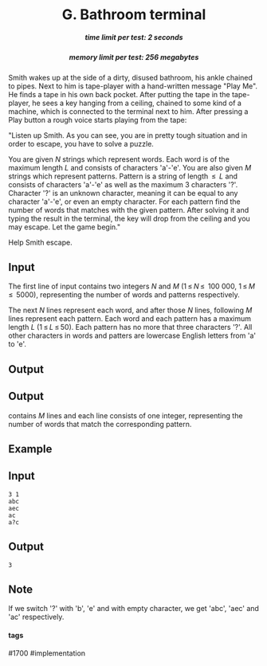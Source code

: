 <h1 style='text-align: center;'> G. Bathroom terminal</h1>

<h5 style='text-align: center;'>time limit per test: 2 seconds</h5>
<h5 style='text-align: center;'>memory limit per test: 256 megabytes</h5>

Smith wakes up at the side of a dirty, disused bathroom, his ankle chained to pipes. Next to him is tape-player with a hand-written message "Play Me". He finds a tape in his own back pocket. After putting the tape in the tape-player, he sees a key hanging from a ceiling, chained to some kind of a machine, which is connected to the terminal next to him. After pressing a Play button a rough voice starts playing from the tape:

"Listen up Smith. As you can see, you are in pretty tough situation and in order to escape, you have to solve a puzzle. 

You are given *N* strings which represent words. Each word is of the maximum length *L* and consists of characters 'a'-'e'. You are also given *M* strings which represent patterns. Pattern is a string of length  ≤  *L* and consists of characters 'a'-'e' as well as the maximum 3 characters '?'. Character '?' is an unknown character, meaning it can be equal to any character 'a'-'e', or even an empty character. For each pattern find the number of words that matches with the given pattern. After solving it and typing the result in the terminal, the key will drop from the ceiling and you may escape. Let the game begin."

Help Smith escape.

## Input

The first line of input contains two integers *N* and *M* (1 ≤ *N* ≤  100 000, 1 ≤ *M* ≤  5000), representing the number of words and patterns respectively.

The next *N* lines represent each word, and after those *N* lines, following *M* lines represent each pattern. Each word and each pattern has a maximum length *L* (1 ≤ *L* ≤ 50). Each pattern has no more that three characters '?'. All other characters in words and patters are lowercase English letters from 'a' to 'e'.

## Output

## Output

 contains *M* lines and each line consists of one integer, representing the number of words that match the corresponding pattern.

## Example

## Input


```
3 1  
abc  
aec  
ac  
a?c  

```
## Output


```
3  

```
## Note

If we switch '?' with 'b', 'e' and with empty character, we get 'abc', 'aec' and 'ac' respectively.



#### tags 

#1700 #implementation 